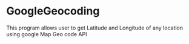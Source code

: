 # GoogleGeocoding
This program allows user to get Latitude and Longitude of any location using google Map Geo code API
